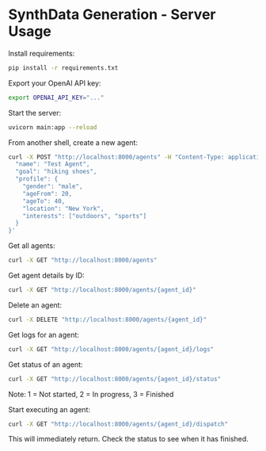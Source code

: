 # SynthData Generation - Server Usage

Install requirements:
```bash
pip install -r requirements.txt
```

Export your OpenAI API key:
```bash
export OPENAI_API_KEY="..."
```

Start the server:
```bash
uvicorn main:app --reload
```

From another shell, create a new agent:
```bash
curl -X POST "http://localhost:8000/agents" -H "Content-Type: application/json" -d '{
  "name": "Test Agent",
  "goal": "hiking shoes",
  "profile": {
    "gender": "male",
    "ageFrom": 20,
    "ageTo": 40,
    "location": "New York",
    "interests": ["outdoors", "sports"]
  }
}'
```

Get all agents:
```bash
curl -X GET "http://localhost:8000/agents"
```

Get agent details by ID:
```bash
curl -X GET "http://localhost:8000/agents/{agent_id}"
```

Delete an agent:
```bash
curl -X DELETE "http://localhost:8000/agents/{agent_id}"
```

Get logs for an agent:
```bash
curl -X GET "http://localhost:8000/agents/{agent_id}/logs"
```

Get status of an agent:
```bash
curl -X GET "http://localhost:8000/agents/{agent_id}/status"
```
Note: 1 = Not started, 2 = In progress, 3 = Finished

Start executing an agent:
```bash
curl -X GET "http://localhost:8000/agents/{agent_id}/dispatch"
```

This will immediately return. Check the status to see when it has finished.

